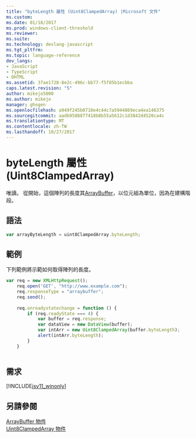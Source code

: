 ```yaml
---
title: "byteLength 屬性 (Uint8ClampedArray) |Microsoft 文件"
ms.custom: 
ms.date: 01/18/2017
ms.prod: windows-client-threshold
ms.reviewer: 
ms.suite: 
ms.technology: devlang-javascript
ms.tgt_pltfrm: 
ms.topic: language-reference
dev_langs:
- JavaScript
- TypeScript
- DHTML
ms.assetid: 37ae1728-8e2c-496c-bb77-f5f85b1ecbba
caps.latest.revision: "5"
author: mikejo5000
ms.author: mikejo
manager: ghogen
ms.openlocfilehash: a949f245b0710e4c44c7a5944869eca4ea146375
ms.sourcegitcommit: aadb9588877418b8b55a5612c1d3842d4520ca4c
ms.translationtype: MT
ms.contentlocale: zh-TW
ms.lasthandoff: 10/27/2017
---
```

# <a name="bytelength-property-uint8clampedarray"></a>byteLength 屬性 (Uint8ClampedArray)
唯讀。 從開始，這個陣列的長度其[ArrayBuffer](../../javascript/reference/arraybuffer-object.md)，以位元組為單位，因為在建構階段。  
  
## <a name="syntax"></a>語法  
  
```JavaScript  
var arrayByteLength = uint8ClampedArray.byteLength;  
```  
  
## <a name="example"></a>範例  
 下列範例將示範如何取得陣列的長度。  
  
```JavaScript  
var req = new XMLHttpRequest();  
    req.open('GET', "http://www.example.com");  
    req.responseType = "arraybuffer";  
    req.send();  
  
    req.onreadystatechange = function () {  
        if (req.readyState === 4) {  
            var buffer = req.response;  
            var dataView = new DataView(buffer);  
            var intArr = new Uint8ClampedArray(buffer.byteLength);  
            alert(intArr.byteLength);  
        }  
    }  
  
```  
  
## <a name="requirements"></a>需求  
 [!INCLUDE[jsv11_winonly](../../javascript/reference/includes/jsv11-winonly-md.md)]  
  
## <a name="see-also"></a>另請參閱  
 [ArrayBuffer 物件](../../javascript/reference/arraybuffer-object.md)   
 [Uint8ClampedArray 物件](../../javascript/reference/uint8clampedarray-object-javascript.md)